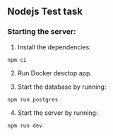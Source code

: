 ## Nodejs Test task

### Starting the server:

1. Install the dependencies:

```
npm ci
```

2. Run Docker desctop app.

3. Start the database by running:

```
npm run postgres
```

4. Start the server by running:

```
npm run dev
```

